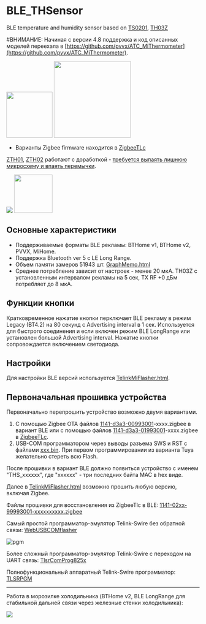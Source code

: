 # BLE_THSensor
BLE temperature and humidity sensor based on [TS0201](https://pvvx.github.io/TS0201_TZ3000/), [TH03Z](https://pvvx.github.io/TH03Z/)

#ВНИМАНИЕ: Начиная с версии 4.8 поддержка и код описанных моделей переехала в [https://github.com/pvvx/ATC_MiThermometer](https://github.com/pvvx/ATC_MiThermometer).


<img src="https://pvvx.github.io/TS0201_TZ3000/img/ts0201_.jpg" width="120"/> <img src="https://pvvx.github.io/TH03Z/img/TH03Z.jpg" width="200"/>

* Варианты Zigbee firmware находится в [ZigbeeTLc](https://github.com/pvvx/ZigbeeTLc)

[ZTH01](https://pvvx.github.io/TS0601_TZE200_zth01/), [ZTH02](https://pvvx.github.io/TS0601_TZE200_zth02/) работают с доработкой - [требуется выпаять лишнюю микросхему и впаять перемычки](https://github.com/pvvx/BLE_THSensor/issues/13#issuecomment-2148975619).

<img src="https://pvvx.github.io/TS0601_TZE200_zth01/img/ZTH01.jpg"/> <img src="https://pvvx.github.io/TS0601_TZE200_zth02/img/zth02.jpg" width="100"/> 

## Основные характеристики

* Поддерживаемые форматы BLE рекламы: BTHome v1, BTHome v2, PVVX, MiHome.
* Поддержка Bluetooth ver 5 c LE Long Range.
* Объем памяти замеров 51943 шт. [GraphMemo.html](https://pvvx.github.io/ATC_MiThermometer/GraphMemo.html)
* Среднее потребление зависит от настроек - менее 20 мкА. TH03Z с установленным интервалом рекламы на 5 сек, TX RF +0 дБм потребляет до 8 мкА.

## Функции кнопки

Кратковременное нажатие кнопки перключает BLE рекламу в режим Legacy (BT4.2) на 80 секунд с Advertising interval в 1 сек.
Используется для быстрого соединения и если включен режим BLE LongRange или установлен большой Advertising interval.
Нажатие кнопки сопровождается включением светодиода.

## Hастройки 

Для настройки BLE версий используется [TelinkMiFlasher.html](https://pvvx.github.io/ATC_MiThermometer/TelinkMiFlasher.html).

## Первоначальная прошивка устройства

Первоначально перепрошить устройство возможно двумя вариантами.

1. С помощью Zigbee OTA файлов [1141-d3a3-00993001](https://github.com/pvvx/BLE_THSensor/tree/master/source/TS0201/bin)-xxxx.zigbee в вариант BLE или с помощью файлов [1141-d3a3-01993001](https://github.com/pvvx/ZigbeeTLc/tree/master/bin)-xxxx.zigbee в [ZigbeeTLc](https://github.com/pvvx/ZigbeeTLc).
2. USB-COM программатором через выводы разъема SWS и RST с файлами [xxx.bin](https://github.com/pvvx/BLE_THSensor/tree/master/source/TS0201/bin). При первом программировании из варианта Tuya желательно стереть всю Flash.

После прошивки в вариант BLE должно появиться устройство с именем "THS_xxxxxx", где "xxxxxx" - три последних байта MAC в hex виде.

Далее в [TelinkMiFlasher.html](https://pvvx.github.io/ATC_MiThermometer/TelinkMiFlasher.html) возможно прошить любую версию, включая Zigbee.

Файлы прошивки для восстановления из ZigbeeTlc в BLE: [1141-02xx-99993001-xxxxxxxxxx.zigbee](https://github.com/pvvx/BLE_THSensor/tree/master/source/TS0201/bin)

Самый простой программатор-эмулятор Telink-Swire без обратной связи: [WebUSBCOMflasher](https://pvvx.github.io/ATC_MiThermometer/USBCOMFlashTx.html)

![pgm](https://raw.githubusercontent.com/pvvx/BLE_THSensor/master/img/ts0201pgm.png)

Более сложный программатор-эмулятор Telink-Swire с переходом на UART связь: [TlsrComProg825x](https://github.com/pvvx/TlsrComProg825x)

Полнофункциональный аппаратный Telink-Swire программатор: [TLSRPGM](https://github.com/pvvx/TLSRPGM) 

---

Работа в морозилке холодильника (BTHome v2, BLE LongRange для стабильной дальней связи через железные стенки холодильника):

<img src="https://github.com/pvvx/BLE_THSensor/blob/master/img/ha_fridge.jpg"/>

